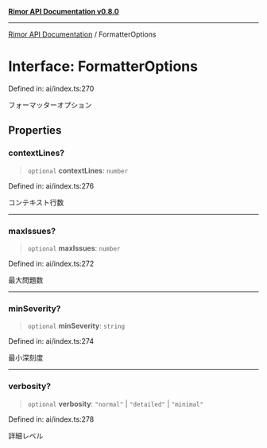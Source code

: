 [**Rimor API Documentation v0.8.0**](../README.md)

***

[Rimor API Documentation](../globals.md) / FormatterOptions

# Interface: FormatterOptions

Defined in: ai/index.ts:270

フォーマッターオプション

## Properties

### contextLines?

> `optional` **contextLines**: `number`

Defined in: ai/index.ts:276

コンテキスト行数

***

### maxIssues?

> `optional` **maxIssues**: `number`

Defined in: ai/index.ts:272

最大問題数

***

### minSeverity?

> `optional` **minSeverity**: `string`

Defined in: ai/index.ts:274

最小深刻度

***

### verbosity?

> `optional` **verbosity**: `"normal"` \| `"detailed"` \| `"minimal"`

Defined in: ai/index.ts:278

詳細レベル

